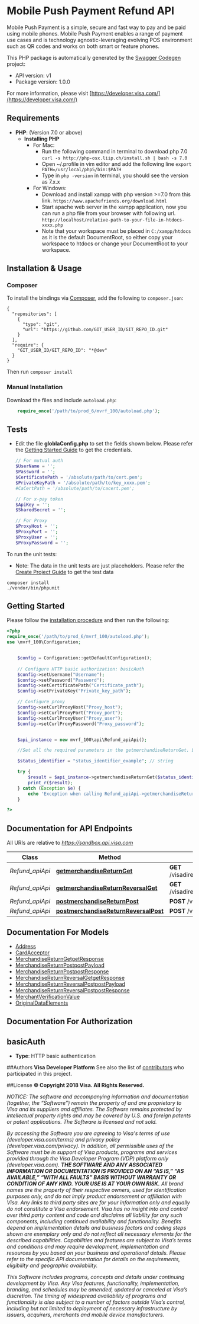 # Mobile Push Payment Refund API
Mobile Push Payment is a simple, secure and fast way to pay and be paid using mobile phones. Mobile Push Payment enables a range of payment use cases and is technology agnostic-leveraging evolving POS environment such as QR codes and works on both smart or feature phones.

This PHP package is automatically generated by the [Swagger Codegen](https://github.com/swagger-api/swagger-codegen) project:

- API version: v1
- Package version: 1.0.0

For more information, please visit [https://developer.visa.com/](https://developer.visa.com/)

## Requirements

- **PHP**: (Version 7.0 or above)
    - **Installing PHP**
        * For Mac:
            - Run the following command in terminal to download php 7.0
                ```curl -s http://php-osx.liip.ch/install.sh | bash -s 7.0```
            - Open ~/.profile in vim editor and add the following line
                ```export PATH=/usr/local/php5/bin:$PATH```
            - Type in ```php -version``` in terminal, you should see the version as 7.x.x
        * For Windows:
            - Download and install xampp with php version >=7.0 from this link.
                ```https://www.apachefriends.org/download.html```
            - Start apache web server in the xampp application, now you can run a php file from your browser with following url.
                ```http://localhost/relative-path-to-your-file-in-htdocs-xxxx.php```
            - Note that your workspace must be placed in ```C:/xampp/htdocs``` as it is the default DocumentRoot, so either copy your workspace to htdocs or change your DocumentRoot to your workspace.

## Installation & Usage
### Composer

To install the bindings via [Composer](http://getcomposer.org/), add the following to `composer.json`:

```
{
  "repositories": [
    {
      "type": "git",
      "url": "https://github.com/GIT_USER_ID/GIT_REPO_ID.git"
    }
  ],
  "require": {
    "GIT_USER_ID/GIT_REPO_ID": "*@dev"
  }
}
```

Then run `composer install`

### Manual Installation

Download the files and include `autoload.php`:

```php
    require_once('/path/to/prod_6/mvrf_100/autoload.php');
```

## Tests
- Edit the file **globlaConfig.php** to set the fields shown below. Please refer the [Getting Started Guide](https://developer.visa.com/vdpguide#get-started-overview) to get the credentials.

    ```php
    // For mutual auth
    $UserName = '';
    $Password = '';
    $CertificatePath = '/absolute/path/to/cert.pem';
    $PrivateKeyPath = '/absolute/path/to/key_xxxx.pem';
    #CaCertPath = '/absolute/path/to/cacert.pem';

    // For x-pay token
    $ApiKey = '';
    $SharedSecret = '';

    // For Proxy
    $ProxyHost = '';
    $ProxyPort = '';
    $ProxyUser = '';
    $ProxyPassword = '';
    ```
To run the unit tests:
- Note: The data in the unit tests are just placeholders. Please refer the [Create Project Guide](https://developer.visa.com/pages/working-with-visa-apis/create-project) to get the test data
```
composer install
./vendor/bin/phpunit
```

## Getting Started

Please follow the [installation procedure](#installation--usage) and then run the following:

```php
<?php
require_once('/path/to/prod_6/mvrf_100/autoload.php');
use \mvrf_100\Configuration;


    $config = Configuration::getDefaultConfiguration();
    
    // Configure HTTP basic authorization: basicAuth
    $config->setUsername("Username");
    $config->setPassword("Password");
    $config->setCertificatePath("Certificate_path");
    $config->setPrivateKey("Private_key_path");

    // Configure proxy
    $config->setCurlProxyHost("Proxy_host");
    $config->setCurlProxyPort("Proxy_port");
    $config->setCurlProxyUser("Proxy_user");
    $config->setCurlProxyPassword("Proxy_password");


    $api_instance = new mvrf_100\api\Refund_apiApi();

    //Set all the required parameters in the getmerchandiseReturnGet. Look at the documentation for further clarification.

    $status_identifier = "status_identifier_example"; // string

    try {
        $result = $api_instance->getmerchandiseReturnGet($status_identifier);
        print_r($result);
    } catch (Exception $e) {
        echo 'Exception when calling Refund_apiApi->getmerchandiseReturnGet: ', $e->getMessage(), PHP_EOL;
    }

?>
```

## Documentation for API Endpoints

All URIs are relative to *https://sandbox.api.visa.com*

Class | Method | HTTP request | Description
------------ | ------------- | ------------- | -------------
*Refund_apiApi* | [**getmerchandiseReturnGet**](docs/Api/Refund_apiApi.md#getmerchandisereturnget) | **GET** /visadirect/mvisa/v1/mr/{statusIdentifier} | 
*Refund_apiApi* | [**getmerchandiseReturnReversalGet**](docs/Api/Refund_apiApi.md#getmerchandisereturnreversalget) | **GET** /visadirect/mvisa/v1/mrr/{statusIdentifier} | 
*Refund_apiApi* | [**postmerchandiseReturnPost**](docs/Api/Refund_apiApi.md#postmerchandisereturnpost) | **POST** /visadirect/mvisa/v1/mr | 
*Refund_apiApi* | [**postmerchandiseReturnReversalPost**](docs/Api/Refund_apiApi.md#postmerchandisereturnreversalpost) | **POST** /visadirect/mvisa/v1/mrr | 


## Documentation For Models

 - [Address](docs/Model/Address.md)
 - [CardAcceptor](docs/Model/CardAcceptor.md)
 - [MerchandiseReturnGetgetResponse](docs/Model/MerchandiseReturnGetgetResponse.md)
 - [MerchandiseReturnPostpostPayload](docs/Model/MerchandiseReturnPostpostPayload.md)
 - [MerchandiseReturnPostpostResponse](docs/Model/MerchandiseReturnPostpostResponse.md)
 - [MerchandiseReturnReversalGetgetResponse](docs/Model/MerchandiseReturnReversalGetgetResponse.md)
 - [MerchandiseReturnReversalPostpostPayload](docs/Model/MerchandiseReturnReversalPostpostPayload.md)
 - [MerchandiseReturnReversalPostpostResponse](docs/Model/MerchandiseReturnReversalPostpostResponse.md)
 - [MerchantVerificationValue](docs/Model/MerchantVerificationValue.md)
 - [OriginalDataElements](docs/Model/OriginalDataElements.md)


## Documentation For Authorization


## basicAuth

- **Type**: HTTP basic authentication


##Authors
 **Visa Developer Platform**
 See also the list of [contributors](https://github.com/visa/java-sample-code/graphs/contributors) who participated in this project.

##License
**© Copyright 2018 Visa. All Rights Reserved.**

*NOTICE: The software and accompanying information and documentation (together, the “Software”) remain the property of
and are proprietary to Visa and its suppliers and affiliates. The Software remains protected by intellectual property
rights and may be covered by U.S. and foreign patents or patent applications. The Software is licensed and not sold.*

*By accessing the Software you are agreeing to Visa's terms of use (developer.visa.com/terms) and privacy policy (developer.visa.com/privacy).
In addition, all permissible uses of the Software must be in support of Visa products, programs and services provided
through the Visa Developer Program (VDP) platform only (developer.visa.com). **THE SOFTWARE AND ANY ASSOCIATED
INFORMATION OR DOCUMENTATION IS PROVIDED ON AN “AS IS,” “AS AVAILABLE,” “WITH ALL FAULTS” BASIS WITHOUT WARRANTY OR
CONDITION OF ANY KIND. YOUR USE IS AT YOUR OWN RISK.** All brand names are the property of their respective owners, used for identification purposes only, and do not imply
product endorsement or affiliation with Visa. Any links to third party sites are for your information only and equally
do not constitute a Visa endorsement. Visa has no insight into and control over third party content and code and disclaims
all liability for any such components, including continued availability and functionality. Benefits depend on implementation
details and business factors and coding steps shown are exemplary only and do not reflect all necessary elements for the
described capabilities. Capabilities and features are subject to Visa’s terms and conditions and may require development,
implementation and resources by you based on your business and operational details. Please refer to the specific
API documentation for details on the requirements, eligibility and geographic availability.*

*This Software includes programs, concepts and details under continuing development by Visa. Any Visa features,
functionality, implementation, branding, and schedules may be amended, updated or canceled at Visa’s discretion.
The timing of widespread availability of programs and functionality is also subject to a number of factors outside Visa’s control,
including but not limited to deployment of necessary infrastructure by issuers, acquirers, merchants and mobile device manufacturers.*